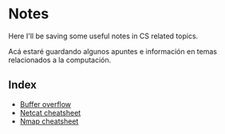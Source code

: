 # Notes
Here I'll be saving some useful notes in CS related topics.

Acá estaré guardando algunos apuntes e información en temas relacionados a la computación.

## Index
- [Buffer overflow](buffer-overfox.md)
- [Netcat cheatsheet](netcat-cheatsheet.md)
- [Nmap cheatsheet](nmap-cheatsheet.md)
